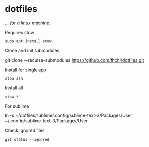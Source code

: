 # dotfiles

_... for a linux machine._

Requires stow

    sudo apt install stow

Clone and init submodules

   git clone --recurse-submodules https://github.com/fhchl/dotfiles.git

Install for single app

    stow zsh

Install all

    stow *

For sublime

   ln -s ~/dotfiles/sublime/.config/sublime-text-3/Packages/User ~/.config/sublime-text-3/Packages/User

Check ignored files

    git status --ignored
